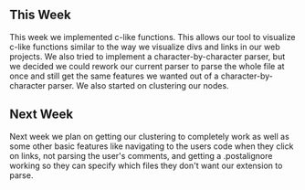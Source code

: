 ## This Week

This week we implemented c-like functions. This allows our tool to visualize c-like functions similar to the way we visualize divs and links in our web projects. We also tried to implement a character-by-character parser, but we decided we could rework our current parser to parse the whole file at once and still get the same features we wanted out of a character-by-character parser. We also started on clustering our nodes.

## Next Week

Next week we plan on getting our clustering to completely work as well as some other basic features like navigating to the users code when they click on links, not parsing the user's comments, and getting a .postalignore working so they can specify which files they don't want our extension to parse. 
